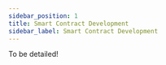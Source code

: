 ```yaml
---
sidebar_position: 1
title: Smart Contract Development
sidebar_label: Smart Contract Development
---
```


To be detailed!